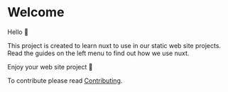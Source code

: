 # Welcome

Hello 👋

This project is created to learn nuxt to use in our static web site projects.
Read the guides on the left menu to find out how we use nuxt.

Enjoy your web site project 🤗

To contribute please read [Contributing](./CONTRIBUTING.md).
